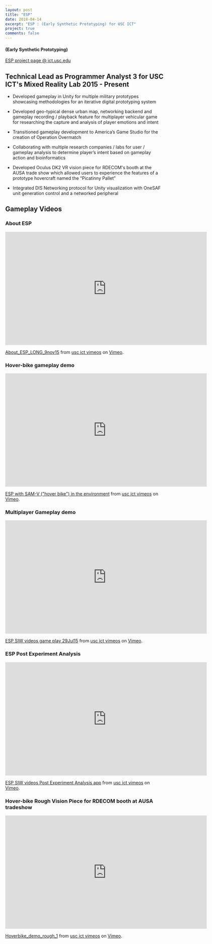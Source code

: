 ```yaml
---
layout: post
title: "ESP"
date: 2018-04-14
excerpt: "ESP : (Early Synthetic Prototyping) for USC ICT"
project: true
comments: false
---
```


#### (Early Synthetic Prototyping)

[ESP project page @ ict.usc.edu](http://ict.usc.edu/prototypes/early-synthetic-prototyping-esp/)





## Technical Lead as Programmer Analyst 3 for USC ICT's Mixed Reality Lab 2015 - Present

- Developed gameplay in Unity for multiple military prototypes showcasing methodologies for an iterative digital prototyping system 

- Developed geo-typical dense urban map, networking backend and gameplay recording / playback feature for multiplayer vehicular game for researching the capture and analysis of player emotions and intent 

- Transitioned gameplay development to America’s Game Studio for the creation of Operation Overmatch 

- Collaborating with multiple research companies / labs for user / gameplay analysis to determine player’s intent based on gameplay action and bioinformatics 

- Developed Oculus DK2 VR vision piece for RDECOM's booth at the AUSA trade show which allowed users to experience the features of a prototype hovercraft named the “Picatinny Pallet” 

- Integrated DIS Networking protocol for Unity visualization with OneSAF unit generation control and a networked peripheral


## Gameplay Videos

### About ESP

<iframe src="https://player.vimeo.com/video/145230112" width="640" height="360" frameborder="0" webkitallowfullscreen mozallowfullscreen allowfullscreen></iframe>
<p><a href="https://vimeo.com/145230112">About_ESP_LONG_9nov15</a> from <a href="https://vimeo.com/user29862121">usc ict vimeos</a> on <a href="https://vimeo.com">Vimeo</a>.</p>


### Hover-bike gameplay demo

<iframe src="https://player.vimeo.com/video/139283830" width="640" height="360" frameborder="0" webkitallowfullscreen mozallowfullscreen allowfullscreen></iframe>
<p><a href="https://vimeo.com/139283830">ESP with SAM-V (&quot;hover bike&quot;) in the environment</a> from <a href="https://vimeo.com/user29862121">usc ict vimeos</a> on <a href="https://vimeo.com">Vimeo</a>.</p>


### Multiplayer Gameplay demo

<iframe src="https://player.vimeo.com/video/139283769" width="640" height="360" frameborder="0" webkitallowfullscreen mozallowfullscreen allowfullscreen></iframe>
<p><a href="https://vimeo.com/139283769">ESP SIW videos game play 29Jul15</a> from <a href="https://vimeo.com/user29862121">usc ict vimeos</a> on <a href="https://vimeo.com">Vimeo</a>.</p>

### ESP Post Experiment Analysis

<iframe src="https://player.vimeo.com/video/139283668" width="640" height="360" frameborder="0" webkitallowfullscreen mozallowfullscreen allowfullscreen></iframe>
<p><a href="https://vimeo.com/139283668">ESP SIW videos Post Experiment Analysis app</a> from <a href="https://vimeo.com/user29862121">usc ict vimeos</a> on <a href="https://vimeo.com">Vimeo</a>.</p>

### Hover-bike Rough Vision Piece for RDECOM booth at AUSA tradeshow

<iframe src="https://player.vimeo.com/video/158551240" width="640" height="360" frameborder="0" webkitallowfullscreen mozallowfullscreen allowfullscreen></iframe>
<p><a href="https://vimeo.com/158551240">Hoverbike_demo_rough_1</a> from <a href="https://vimeo.com/user29862121">usc ict vimeos</a> on <a href="https://vimeo.com">Vimeo</a>.</p>